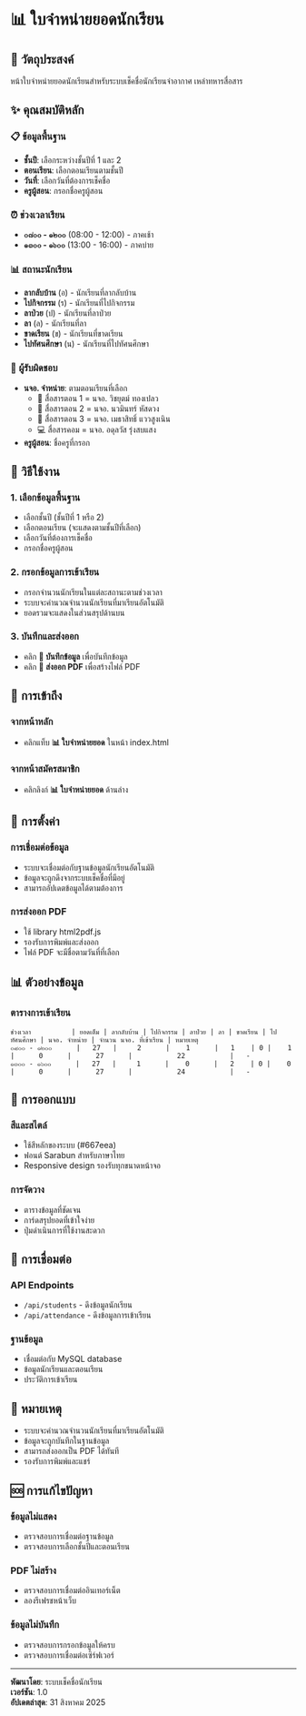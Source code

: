 # 📊 ใบจำหน่ายยอดนักเรียน

## 🎯 **วัตถุประสงค์**
หน้าใบจำหน่ายยอดนักเรียนสำหรับระบบเช็คชื่อนักเรียนจ่าอากาศ เหล่าทหารสื่อสาร

## ✨ **คุณสมบัติหลัก**

### 📋 **ข้อมูลพื้นฐาน**
- **ชั้นปี**: เลือกระหว่างชั้นปีที่ 1 และ 2
- **ตอนเรียน**: เลือกตอนเรียนตามชั้นปี
- **วันที่**: เลือกวันที่ต้องการเช็คชื่อ
- **ครูผู้สอน**: กรอกชื่อครูผู้สอน

### ⏰ **ช่วงเวลาเรียน**
- **๐๘๐๐ - ๑๒๐๐** (08:00 - 12:00) - ภาคเช้า
- **๑๓๐๐ - ๑๖๐๐** (13:00 - 16:00) - ภาคบ่าย

### 📊 **สถานะนักเรียน**
- **ลากลับบ้าน** (อ) - นักเรียนที่ลากลับบ้าน
- **ไปกิจกรรม** (ร) - นักเรียนที่ไปกิจกรรม
- **ลาป่วย** (ป) - นักเรียนที่ลาป่วย
- **ลา** (ล) - นักเรียนที่ลา
- **ขาดเรียน** (ข) - นักเรียนที่ขาดเรียน
- **ไปทัศนศึกษา** (น) - นักเรียนที่ไปทัศนศึกษา

### 👤 **ผู้รับผิดชอบ**
- **นจอ. จำหน่าย**: ตามตอนเรียนที่เลือก
  - 📱 สื่อสารตอน 1 = นจอ. วิชยุตม์ ทองเปลว
  - 📱 สื่อสารตอน 2 = นจอ. นวมินทร์ หัสดวง
  - 📱 สื่อสารตอน 3 = นจอ. เมธาสิทธิ์ แววสูงเนิน
  - 💻 สื่อสารคอม = นจอ. อดุลวัส รุ่งสบแสง
- **ครูผู้สอน**: ชื่อครูที่กรอก

## 🚀 **วิธีใช้งาน**

### 1. **เลือกข้อมูลพื้นฐาน**
- เลือกชั้นปี (ชั้นปีที่ 1 หรือ 2)
- เลือกตอนเรียน (จะแสดงตามชั้นปีที่เลือก)
- เลือกวันที่ต้องการเช็คชื่อ
- กรอกชื่อครูผู้สอน

### 2. **กรอกข้อมูลการเข้าเรียน**
- กรอกจำนวนนักเรียนในแต่ละสถานะตามช่วงเวลา
- ระบบจะคำนวณจำนวนนักเรียนที่มาเรียนอัตโนมัติ
- ยอดรวมจะแสดงในส่วนสรุปด้านบน

### 3. **บันทึกและส่งออก**
- คลิก **💾 บันทึกข้อมูล** เพื่อบันทึกข้อมูล
- คลิก **📄 ส่งออก PDF** เพื่อสร้างไฟล์ PDF

## 📱 **การเข้าถึง**

### **จากหน้าหลัก**
- คลิกแท็บ **📊 ใบจำหน่ายยอด** ในหน้า index.html

### **จากหน้าสมัครสมาชิก**
- คลิกลิงก์ **📊 ใบจำหน่ายยอด** ด้านล่าง

## 🔧 **การตั้งค่า**

### **การเชื่อมต่อข้อมูล**
- ระบบจะเชื่อมต่อกับฐานข้อมูลนักเรียนอัตโนมัติ
- ข้อมูลจะถูกดึงจากระบบเช็คชื่อที่มีอยู่
- สามารถอัปเดตข้อมูลได้ตามต้องการ

### **การส่งออก PDF**
- ใช้ library html2pdf.js
- รองรับการพิมพ์และส่งออก
- ไฟล์ PDF จะมีชื่อตามวันที่ที่เลือก

## 📊 **ตัวอย่างข้อมูล**

### **ตารางการเข้าเรียน**
```
ช่วงเวลา          | ยอดเต็ม | ลากลับบ้าน | ไปกิจกรรม | ลาป่วย | ลา | ขาดเรียน | ไปทัศนศึกษา | นจอ. จำหน่าย | จำนวน นจอ. ที่เข้าเรียน | หมายเหตุ
๐๘๐๐ - ๑๒๐๐      |   27   |     2      |    1      |   1    | 0 |    1     |      0      |      27      |           22           |   -
๑๓๐๐ - ๑๖๐๐      |   27   |     1      |    0      |   2    | 0 |    0     |      0      |      27      |           24           |   -
```

## 🎨 **การออกแบบ**

### **สีและสไตล์**
- ใช้สีหลักของระบบ (#667eea)
- ฟอนต์ Sarabun สำหรับภาษาไทย
- Responsive design รองรับทุกขนาดหน้าจอ

### **การจัดวาง**
- ตารางข้อมูลที่ชัดเจน
- การ์ดสรุปยอดที่เข้าใจง่าย
- ปุ่มดำเนินการที่ใช้งานสะดวก

## 🔗 **การเชื่อมต่อ**

### **API Endpoints**
- `/api/students` - ดึงข้อมูลนักเรียน
- `/api/attendance` - ดึงข้อมูลการเข้าเรียน

### **ฐานข้อมูล**
- เชื่อมต่อกับ MySQL database
- ข้อมูลนักเรียนและตอนเรียน
- ประวัติการเข้าเรียน

## 📝 **หมายเหตุ**

- ระบบจะคำนวณจำนวนนักเรียนที่มาเรียนอัตโนมัติ
- ข้อมูลจะถูกบันทึกในฐานข้อมูล
- สามารถส่งออกเป็น PDF ได้ทันที
- รองรับการพิมพ์และแชร์

## 🆘 **การแก้ไขปัญหา**

### **ข้อมูลไม่แสดง**
- ตรวจสอบการเชื่อมต่อฐานข้อมูล
- ตรวจสอบการเลือกชั้นปีและตอนเรียน

### **PDF ไม่สร้าง**
- ตรวจสอบการเชื่อมต่ออินเทอร์เน็ต
- ลองรีเฟรชหน้าเว็บ

### **ข้อมูลไม่บันทึก**
- ตรวจสอบการกรอกข้อมูลให้ครบ
- ตรวจสอบการเชื่อมต่อเซิร์ฟเวอร์

---

**พัฒนาโดย**: ระบบเช็คชื่อนักเรียน  
**เวอร์ชัน**: 1.0  
**อัปเดตล่าสุด**: 31 สิงหาคม 2025 